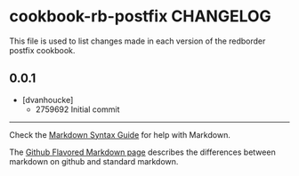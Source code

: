 cookbook-rb-postfix CHANGELOG
=============================

This file is used to list changes made in each version of the redborder postfix cookbook.

0.0.1
-----
- [dvanhoucke]
  - 2759692 Initial commit

- - -
Check the [Markdown Syntax Guide](http://daringfireball.net/projects/markdown/syntax) for help with Markdown.

The [Github Flavored Markdown page](http://github.github.com/github-flavored-markdown/) describes the differences between markdown on github and standard markdown.
